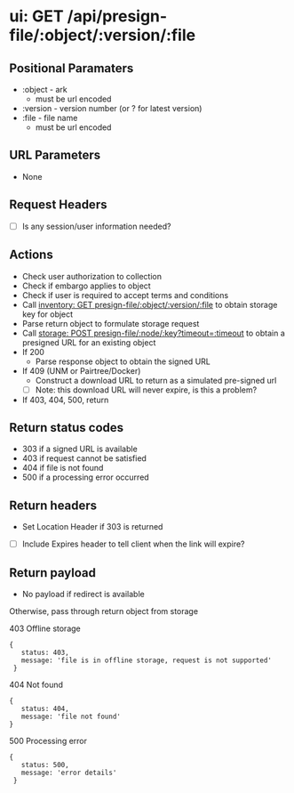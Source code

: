 # ui: GET /api/presign-file/:object/:version/:file

## Positional Paramaters
- :object - ark
  - must be url encoded
- :version - version number (or ? for latest version)
- :file - file name
  - must be url encoded

## URL Parameters

- None

## Request Headers

- [ ] Is any session/user information needed?

## Actions

- Check user authorization to collection
- Check if embargo applies to object
- Check if user is required to accept terms and conditions
- Call [inventory: GET presign-file/:object/:version/:file](../inventory/presign-file.md) to obtain storage key for object
- Parse return object to formulate storage request
- Call [storage: POST presign-file/:node/:key?timeout=:timeout](../storage/presign-file.md) to obtain a presigned URL for an existing object
- If 200
  - Parse response object to obtain the signed URL
- If 409 (UNM or Pairtree/Docker)
  - Construct a download URL to return as a simulated pre-signed url
  - [ ] Note: this download URL will never expire, is this a problem?
- If 403, 404, 500, return


## Return status codes

- 303 if a signed URL is available
- 403 if request cannot be satisfied
- 404 if file is not found
- 500 if a processing error occurred

## Return headers

- Set Location Header if 303 is returned
- [ ] Include Expires header to tell client when the link will expire?

## Return payload

- No payload if redirect is available

Otherwise, pass through return object from storage

403 Offline storage
```
{
   status: 403,
   message: 'file is in offline storage, request is not supported'
 }
```

404 Not found
```
{
   status: 404,
   message: 'file not found'
}
```

500 Processing error
```
{
   status: 500,
   message: 'error details'
 }
```
